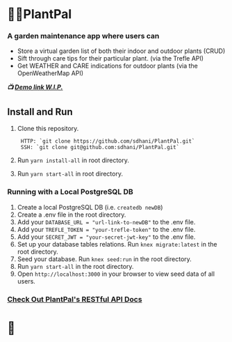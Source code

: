 # :seedling::sunflower:PlantPal

### A garden maintenance app where users can
- Store a virtual garden list of both their indoor and outdoor plants (CRUD)
- Sift through care tips for their particular plant. (via the Trefle API)
- Get WEATHER and CARE indications for outdoor plants (via the OpenWeatherMap API)

***:tv: [Demo link W.I.P.](https://plant-pals.herokuapp.com)***

## Install and Run

1. Clone this repository.
    
        HTTP: `git clone https://github.com/sdhani/PlantPal.git`
        SSH: `git clone git@github.com:sdhani/PlantPal.git` 
    
1. Run `yarn install-all` in root directory.
1. Run `yarn start-all` in root directory.

### Running with a Local PostgreSQL DB

1. Create a local PostgreSQL DB (i.e. `createdb newDB`)
1. Create a .env file in the root directory.
1. Add your `DATABASE_URL = "url-link-to-newDB"` to the .env file.
1. Add your `TREFLE_TOKEN = "your-trefle-token"` to the .env file.
1. Add your `SECRET_JWT = "your-secret-jwt-key"` to the .env file.
1. Set up your database tables relations. Run `knex migrate:latest` in the root directory.
1. Seed your database. Run `knex seed:run` in the root directory.
1. Run `yarn start-all` in the root directory. 
1. Open `http://localhost:3000` in your browser to view seed data of all users.

### [Check Out PlantPal's RESTful API Docs](https://github.com/sdhani/PlantPal/blob/master/routes/RESTful_API_Docs.md)

# :tada: